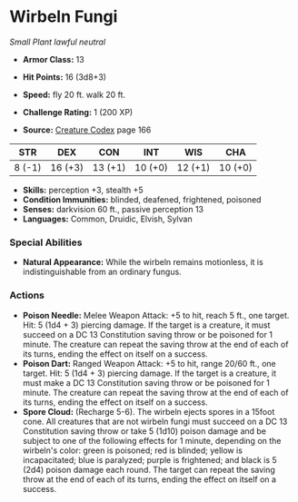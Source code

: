 # Wirbeln Fungi

*Small* *Plant* *lawful neutral*

- **Armor Class:** 13
- **Hit Points:** 16 (3d8+3)
- **Speed:** fly 20 ft. walk 20 ft.

- **Challenge Rating:** 1 (200 XP)
- **Source:** [Creature Codex](https://koboldpress.com/kpstore/product/creature-codex-for-5th-edition-dnd) page 166

| STR | DEX | CON | INT | WIS | CHA |
| --- | --- | --- | --- | --- | --- |
| 8 (-1) | 16 (+3) | 13 (+1) | 10 (+0) | 12 (+1) | 10 (+0) |

- **Skills:** perception +3, stealth +5
- **Condition Immunities:** blinded, deafened, frightened, poisoned
- **Senses:** darkvision 60 ft., passive perception 13
- **Languages:** Common, Druidic, Elvish, Sylvan

### Special Abilities

- **Natural Appearance:** While the wirbeln remains motionless, it is indistinguishable from an ordinary fungus.

### Actions

- **Poison Needle:** Melee Weapon Attack: +5 to hit, reach 5 ft., one target. Hit: 5 (1d4 + 3) piercing damage. If the target is a creature, it must succeed on a DC 13 Constitution saving throw or be poisoned for 1 minute. The creature can repeat the saving throw at the end of each of its turns, ending the effect on itself on a success.
- **Poison Dart:** Ranged Weapon Attack: +5 to hit, range 20/60 ft., one target. Hit: 5 (1d4 + 3) piercing damage. If the target is a creature, it must make a DC 13 Constitution saving throw or be poisoned for 1 minute. The creature can repeat the saving throw at the end of each of its turns, ending the effect on itself on a success.
- **Spore Cloud:** (Recharge 5-6). The wirbeln ejects spores in a 15foot cone. All creatures that are not wirbeln fungi must succeed on a DC 13 Constitution saving throw or take 5 (1d10) poison damage and be subject to one of the following effects for 1 minute, depending on the wirbeln's color: green is poisoned; red is blinded; yellow is incapacitated; blue is paralyzed; purple is frightened; and black is 5 (2d4) poison damage each round. The target can repeat the saving throw at the end of each of its turns, ending the effect on itself on a success.


